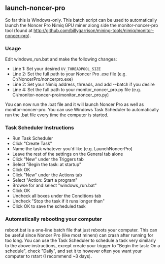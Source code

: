 ## launch-noncer-pro
So far this is Windows-only. This batch script can be used to automatically launch the Noncer Pro Nimiq GPU miner along side the monitor-noncer-pro tool (found at http://github.com/billygarrison/mining-tools/nimiq/monitor-noncer-pro).

### Usage
Edit windows_run.bat and make the following changes:
- Line 1: Set your desired `UV_THREADPOOL_SIZE`
- Line 2: Set the full path to your Noncer Pro .exe file (e.g. C:/NoncerPro/noncerpro.exe)
- Line 2: Set your Nimiq address, threads, and add --batch if you desire
- Line 4: Set the full path to your monitor_noncer_pro.py file (e.g. C:/monitor-noncer-pro/monitor_noncer_pro.py)

You can now run the .bat file and it will launch Noncer Pro as well as monitor-noncer-pro. You can use Windows Task Scheduler to automatically run the .bat file every time the computer is started.

### Task Scheduler Instructions
- Run Task Scheduler
- Click "Create Task"
- Name the task whatever you'd like (e.g. LaunchNoncerPro)
- Leave the rest of the settings on the General tab alone
- Click "New" under the Triggers tab
- Select "Begin the task: at startup"
- Click OK
- Click "New" under the Actions tab
- Select "Action: Start a program"
- Browse for and select "windows_run.bat"
- Click OK
- Uncheck all boxes under the Conditions tab
- Uncheck "Stop the task if it runs longer than"
- Click OK to save the scheduled task

### Automatically rebooting your computer
reboot.bat is a one-line batch file that just reboots your computer. This can be useful since Noncer Pro (like most miners) can crash after running for too long. You can use the Task Scheduler to schedule a task very similarly to the above instructions, except create your trigger to "Begin the task: On a schedule", check "Daily", and set it to however often you want your computer to rstart (I recommend ~3 days).
